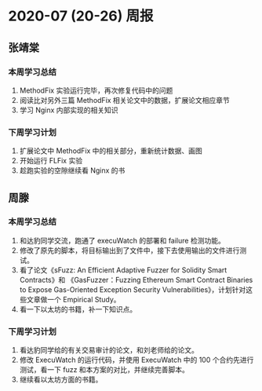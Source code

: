 # 2020-07 (20-26) 周报

## 张靖棠

### 本周学习总结

1. MethodFix 实验运行完毕，再次修复代码中的问题
2. 阅读比对另外三篇 MethodFix 相关论文中的数据，扩展论文相应章节
3. 学习 Nginx 内部实现的相关知识

### 下周学习计划

1. 扩展论文中 MethodFix 中的相关部分，重新统计数据、画图
2. 开始运行 FLFix 实验
3. 趁跑实验的空隙继续看 Nginx 的书

## 周滕

### 本周学习总结

1. 和达豹同学交流，跑通了 execuWatch 的部署和 failure 检测功能。
2. 修改了原先的脚本，将目标输出到了文件中，接下去使用输出的文件进行测试。
3. 看了论文《sFuzz: An Efficient Adaptive Fuzzer for Solidity Smart Contracts》和 《GasFuzzer：Fuzzing Ethereum Smart Contract Binaries to Expose Gas-Oriented Exception Security Vulnerabilities》，计划针对这些文章做一个 Empirical Study。
4. 看一下以太坊的书籍，补一下知识点。

### 下周学习计划

1. 看达豹同学给的有关交易审计的论文，和刘老师给的论文。
2. 修改 ExecuWatch 的运行代码，并使用 ExecuWatch 中的 100 个合约先进行测试，看一下 fuzz 和本方案的对比，并继续完善脚本。
3. 继续看以太坊方面的书籍。
